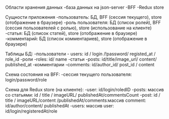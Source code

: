 Области хранения данных
-база данных на json-server
-BFF
-Redux store

Сущности приложения
-пользователь: БД, BFF (сессия текущего), store (отображение в браузере)
-роль пользователя: БД (список ролей), BFF (сессия пользователей с ролью), store (использование на клиенте)
-статья: БД (список статей), store (отображение в браузере)
-комментарий: БД (список комментариев), store (отображение в браузере)

Таблицы БД:
-пользователи - users: id / login /!password/ registed_at / role_id
-роли -roles: id/ name
-статьи -posts: id/title/image_url/ content/ published_at
-комментарии -comments: id/author_id/ post_id / content

Схема состояния на BFF:
-сессия текущего пользователя: login/password/role
 
 Схема для Redux store (на клиенте):
 -user: id/login/roledID
 -posts: массив со статьями: id / title / imageURL/ publishedAt/commentsCount
-post: id / title / imageURL/content /publishedAt/comments:массив comment: id/author/content/ publishedAt
-users: массив user: id/login/registeredAt/role